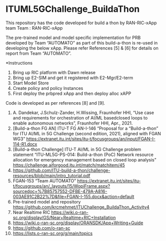 # ITUML5GChallenge_BuildaThon
This repository has the code developed for build a thon by RAN-RIC-xApp team
Team : RAN-RIC-xApp 



The pre-trained model and model specific implementation for PRB developed by Team “AUTOMATO” as part of this build-a-thon is re-used in developing the below xApp. Please refer References [5] & [6] for details on report from Team “AUTOMATO”.

*Instructions 
1) Bring up RIC platform with Dawn release 
2) Bring up E2-SIM and get it registered with E2-Mgr/E2-term
3) Start Model Store
4) Create policy and policy Instances
5) First deploy the prbpred xApp and then deploy alloc xAPP 

Code is developed as per references [8] and [9].

1. A. Dandekar, J.Schulz-Zander, H.Wissing, Fraunhofer HHI, “Use case and requirements for orchestration of AI/ML basedclosed loops to enable autonomous networks”, Fraunhofer HHI, Apr., 2021.
2.	[Build-a-thon FG AN] 	ITU-T FG AN-I-146 “Proposal for a “Build-a-thon” for ITU AI/ML in 5G Challenge (second edition, 2021), aligned with FGAN WG3” https://extranet.itu.int/sites/itu-t/focusgroups/an/input/FGAN-I-114-R1.docx  
3.	[Build-a-thon Challenge] 	ITU-T AI/ML in 5G Challenge problem statement “ITU-ML5G-PS-014: Build-a-thon (PoC) Network resource allocation for emergency management based on closed loop analysis” https://challenge.aiforgood.itu.int/match/matchitem/45    
4.	https://github.com/ITU-build-a-thon/challenge-resources/blob/main/intro_tutorial.pdf
5.	FGAN-153 “Team AUTOMATO” https://extranet.itu.int/sites/itu-t/focusgroups/an/_layouts/15/WopiFrame.aspx?sourcedoc=%7B85757552-DFBE-479A-A816-003AE91C2B22%7D&file=FGAN-I-155.docx&action=default
6.	Pre-trained model and repository https://github.com/krcmehmet/ITUChallenge_BuildaThon_Activity4
7.	Near Realtime RIC  https://wiki.o-ran-sc.org/display/GS/Near+Realtime+RIC+Installation
8.	https://wiki.o-ran-sc.org/display/ORANSDK/App+Writing+Guide
9.	https://github.com/o-ran-sc
10.	https://lists.o-ran-sc.org/g/main/topics

